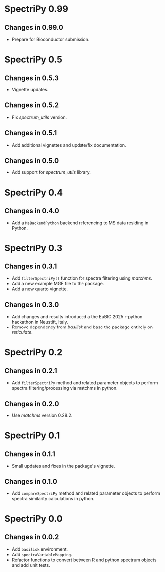 # SpectriPy 0.99

## Changes in 0.99.0

- Prepare for Bioconductor submission.


# SpectriPy 0.5

## Changes in 0.5.3

- Vignette updates.

## Changes in 0.5.2

- Fix *spectrum_utils* version.

## Changes in 0.5.1

- Add additional vignettes and update/fix documentation.

## Changes in 0.5.0

- Add support for *spectrum_utils* library.

# SpectriPy 0.4

## Changes in 0.4.0

- Add a `MsBackendPython` backend referencing to MS data residing in Python.

# SpectriPy 0.3

## Changes in 0.3.1

- Add `filterSpectriPy()` function for spectra filtering using *matchms*.
- Add a new example MGF file to the package.
- Add a new quarto vignette.

## Changes in 0.3.0

- Add changes and results introduced a the EuBIC 2025 r-python hackathon in
  Neustift, Italy.
- Remove dependency from *basilisk* and base the package entirely on
  *reticulate*.

# SpectriPy 0.2

## Changes in 0.2.1

- Add `filterSpectriPy` method and related parameter objects to perform spectra
  filtering/processing via matchms in python.

## Changes in 0.2.0

- Use *matchms* version 0.28.2.


# SpectriPy 0.1

## Changes in 0.1.1

- Small updates and fixes in the package's vignette.

## Changes in 0.1.0

- Add `compareSpectriPy` method and related parameter objects to perform spectra
  similarity calculations in python.


# SpectriPy 0.0

## Changes in 0.0.2

- Add `basilisk` environment.
- Add `spectraVariableMapping`.
- Refactor functions to convert between R and python spectrum objects and add
  unit tests.
